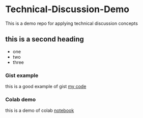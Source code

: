 # Technical-Discussion-Demo
This is a demo repo for applying technical discussion concepts


## this is a second heading

* one 
* two
* three


### Gist example
this is a good example of gist [my code](https://gist.github.com/mmosad19419/7c7415bceab0fbc412b12a1beb37c764)


### Colab demo
this is a demo of colab [notebook](https://colab.research.google.com/drive/1kAruWlzI64TVAaoRgBEropfUQBbEOSlv?usp=sharing)
